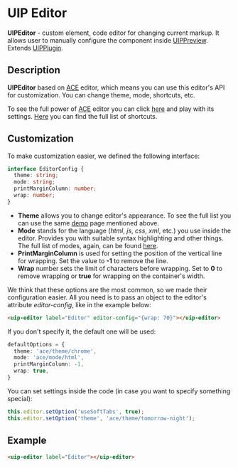 # UIP Editor

**UIPEditor** - custom element, code editor for changing current markup. It allows user to manually configure
the component inside [UIPPreview](src/core/README.md). Extends [UIPPlugin](src/core/README.md#uip-plugin).

## Description
**UIPEditor** based on [ACE](https://ace.c9.io/) editor, which means you can use this editor's API for
customization. You can change theme, mode, shortcuts, etc.

To see the full power of [ACE](https://ace.c9.io/) editor you can click [here](https://ace.c9.io/build/kitchen-sink.html)
and play with its settings. [Here](https://github.com/ajaxorg/ace/wiki/Default-Keyboard-Shortcuts) you can find the full list of shortcuts.

## Customization
To make customization easier, we defined the following interface:

```typescript
interface EditorConfig {
  theme: string;
  mode: string;
  printMarginColumn: number;
  wrap: number;
}

```
- **Theme** allows you to change editor's appearance. To see the full list you can use the same
   [demo](https://ace.c9.io/build/kitchen-sink.html) page mentioned above.
- **Mode** stands for the language (*html*, *js*, *css*, *xml*, etc.) you use inside the editor. Provides you with
   suitable syntax highlighting and other things. The full list of modes, again, can be found
   [here](https://ace.c9.io/build/kitchen-sink.html).
- **PrintMarginColumn** is used for setting the position of the vertical line for wrapping. Set the value to **-1** to
   remove the line.
- **Wrap** number sets the limit of characters before wrapping. Set to **0** to remove wrapping or **true** for wrapping
  on the container's width.

We think that these options are the most common, so we made their configuration easier. All you need is to pass an object
to the editor's attribute *editor-config*, like in the example below:

```html
<uip-editor label="Editor" editor-config="{wrap: 70}"></uip-editor>

```

If you don't specify it, the default one will be used:

```typescript
defaultOptions = {
  theme: 'ace/theme/chrome',
  mode: 'ace/mode/html',
  printMarginColumn: -1,
  wrap: true,
}

```

You can set settings inside the code (in case you want to specify something special):
```typescript
this.editor.setOption('useSoftTabs', true);
this.editor.setOption('theme', 'ace/theme/tomorrow-night');

```

## Example
```html
<uip-editor label="Editor"></uip-editor>
```
